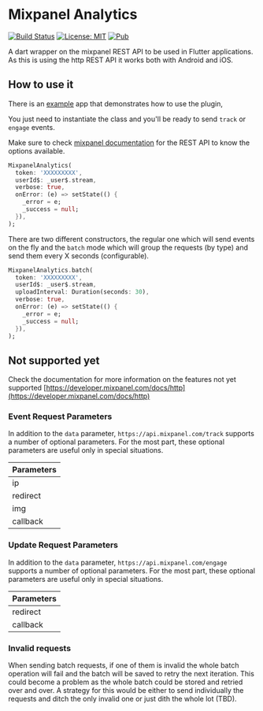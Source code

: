 # Mixpanel Analytics

[![Build Status](https://travis-ci.com/Alpha-health/mixpanel_analytics.svg?token=86N6VqHRALbz6yZmArqS&branch=master)](https://travis-ci.com/Alpha-health/mixpanel_analytics) [![License: MIT](https://img.shields.io/badge/License-MIT-yellow.svg)](https://opensource.org/licenses/MIT) [![Pub](https://img.shields.io/pub/v/mixpanel_analytics.svg)](https://pub.dartlang.org/packages/mixpanel_analytics)

A dart wrapper on the mixpanel REST API to be used in Flutter applications.
As this is using the http REST API it works both with Android and iOS.

## How to use it

There is an [example](./example) app that demonstrates how to use the plugin,

You just need to instantiate the class and you'll be ready to send `track` or `engage` events.

Make sure to check [mixpanel documentation](https://developer.mixpanel.com/docs/http) for the REST API to know the options available.

```dart
MixpanelAnalytics(
  token: 'XXXXXXXXX',
  userId$: _user$.stream,
  verbose: true,
  onError: (e) => setState(() {
    _error = e;
    _success = null;
  }),
);
```

There are two different constructors, the regular one which will send events on the fly and the `batch` mode which will group the requests (by type) and send them every X seconds (configurable).

```dart
MixpanelAnalytics.batch(
  token: 'XXXXXXXXX',
  userId$: _user$.stream,
  uploadInterval: Duration(seconds: 30),
  verbose: true,
  onError: (e) => setState(() {
    _error = e;
    _success = null;
  }),
);
```

## Not supported yet

Check the documentation for more information on the features not yet supported [https://developer.mixpanel.com/docs/http](https://developer.mixpanel.com/docs/http)

### Event Request Parameters

In addition to the `data` parameter, `https://api.mixpanel.com/track` supports a number of optional parameters. For the most part, these optional parameters are useful only in special situations.

| Parameters |
| :--------- |
| ip         |
| redirect   |
| img        |
| callback   |

### Update Request Parameters

In addition to the `data` parameter, `https://api.mixpanel.com/engage` supports a number of optional parameters. For the most part, these optional parameters are useful only in special situations.

| Parameters |
| :--------- |
| redirect   |
| callback   |

### Invalid requests

When sending batch requests, if one of them is invalid the whole batch operation will fail and the batch will be saved to retry the next iteration.
This could become a problem as the whole batch could be stored and retried over and over.
A strategy for this would be either to send individually the requests and ditch the only invalid one or just dith the whole lot (TBD).
